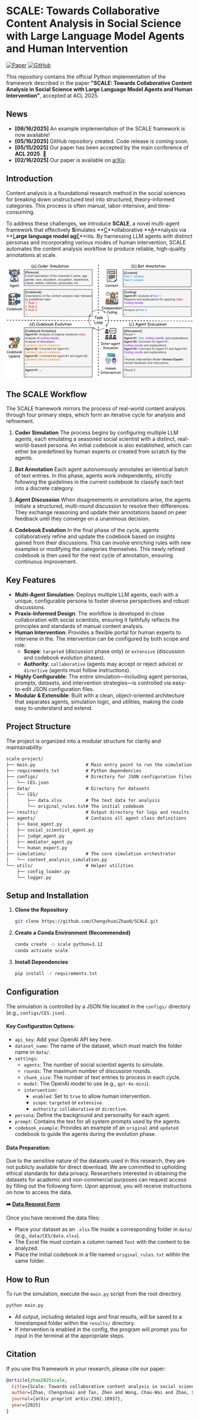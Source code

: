 # SCALE: Towards Collaborative Content Analysis in Social Science with Large Language Model Agents and Human Intervention

[![Paper](https://img.shields.io/badge/Paper-arXiv:2502.10937-red.svg)](https://arxiv.org/abs/2502.10937) [![GitHub](https://img.shields.io/badge/GitHub-SCALE-blue.svg)](https://github.com/ChengshuaiZhao0/SCALE) 

This repository contains the official Python implementation of the framework described in the paper **"SCALE: Towards Collaborative Content Analysis in Social Science with Large Language Model Agents and Human Intervention"**, accepted at ACL 2025.

## News
- **[06/16/2025]** An example implementation of the SCALE framework is now available!
- **[05/16/2025]** GitHub repository created. Code release is coming soon.
- **[05/15/2025]** Our paper has been accepted by the main conference of **ACL 2025**. 🚀
- **[02/16/2025]** Our paper is available on [arXiv](https://arxiv.org/abs/2502.10937).

## Introduction

Content analysis is a foundational research method in the social sciences for breaking down unstructured text into structured, theory-informed categories. This process is often manual, labor-intensive, and time-consuming.

To address these challenges, we introduce **SCALE**, a novel multi-agent framework that effectively **S**imulates **<u>C</u>**ollaborative **<u>A</u>**nalysis via **<u>L</u>**arge language model ag**<u>E</u>**nts. By harnessing LLM agents with distinct personas and incorporating various modes of human intervention, SCALE automates the content analysis workflow to produce reliable, high-quality annotations at scale.

![SCALE](figure/main.png)
## The SCALE Workflow

The SCALE framework mirrors the process of real-world content analysis through four primary steps, which form an iterative cycle for analysis and refinement.

1.  **Coder Simulation**
    The process begins by configuring multiple LLM agents, each emulating a seasoned social scientist with a distinct, real-world-based persona. An initial codebook is also established, which can either be predefined by human experts or created from scratch by the agents.

2.  **Bot Annotation**
    Each agent autonomously annotates an identical batch of text entries. In this phase, agents work independently, strictly following the guidelines in the current codebook to classify each text into a discrete category.

3.  **Agent Discussion**
    When disagreements in annotations arise, the agents initiate a structured, multi-round discussion to resolve their differences. They exchange reasoning and update their annotations based on peer feedback until they converge on a unanimous decision.

4.  **Codebook Evolution**
    In the final phase of the cycle, agents collaboratively refine and update the codebook based on insights gained from their discussions. This can involve enriching rules with new examples or modifying the categories themselves. This newly refined codebook is then used for the next cycle of annotation, ensuring continuous improvement.

## Key Features

-   **Multi-Agent Simulation**: Deploys multiple LLM agents, each with a unique, configurable persona to foster diverse perspectives and robust discussions.
-   **Praxis-Informed Design**: The workflow is developed in close collaboration with social scientists, ensuring it faithfully reflects the principles and standards of manual content analysis.
-   **Human Intervention**: Provides a flexible portal for human experts to intervene in the. The intervention can be configured by both scope and role:
    -   **Scope**: `targeted` (discussion phase only) or `extensive` (discussion and codebook evolution phases).
    -   **Authority**: `collaborative` (agents may accept or reject advice) or `directive` (agents must follow instructions).
-   **Highly Configurable**: The entire simulation—including agent personas, prompts, datasets, and intervention strategies—is controlled via easy-to-edit JSON configuration files.
-   **Modular & Extensible**: Built with a clean, object-oriented architecture that separates agents, simulation logic, and utilities, making the code easy to understand and extend.

## Project Structure

The project is organized into a modular structure for clarity and maintainability:

```
scale-project/
├── main.py                   # Main entry point to run the simulation
├── requirements.txt          # Python dependencies
├── configs/                  # Directory for JSON configuration files
│   └── CES.json
├── data/                     # Directory for datasets
│   └── CES/
│       ├── data.xlsx         # The text data for analysis
│       └── original_rules.txt# The initial codebook
├── results/                  # Output directory for logs and results
├── agents/                   # Contains all agent class definitions
│   ├── base_agent.py
│   ├── social_scientist_agent.py
│   ├── judge_agent.py
│   ├── mediator_agent.py
│   └── human_expert.py
├── simulation/               # The core simulation orchestrator
│   └── content_analysis_simulation.py
└── utils/                    # Helper utilities
    ├── config_loader.py
    └── logger.py
```

## Setup and Installation

1.  **Clone the Repository**

    ```bash
    git clone https://github.com/ChengshuaiZhao0/SCALE.git
    ```

2.  **Create a Conda Environment (Recommended)**

    ```bash
    conda create -n scale python=3.12
    conda activate scale
    ```

3.  **Install Dependencies**

    ```bash
    pip install -r requirements.txt
    ```

## Configuration

The simulation is controlled by a JSON file located in the `configs/` directory (e.g., `configs/CES.json`).

#### Key Configuration Options:

-   `api_key`: Add your OpenAI API key here.
-   `dataset_name`: The name of the dataset, which must match the folder name in `data/`.
-   `settings`:
    -   `agents`: The number of social scientist agents to simulate.
    -   `rounds`: The maximum number of discussion rounds.
    -   `chunk_size`: The number of text entries to process in each cycle.
    -   `model`: The OpenAI model to use (e.g., `gpt-4o-mini`).
    -   `intervention`:
        -   `enabled`: Set to `true` to allow human intervention.
        -   `scope`: `targeted` or `extensive`.
        -   `authority`: `collaborative` or `directive`.
-   `persona`: Define the background and personality for each agent.
-   `prompt`: Contains the text for all system prompts used by the agents.
-   `codebook_example`: Provides an example of an `original` and `updated` codebook to guide the agents during the evolution phase.

#### Data Preparation:

Due to the sensitive nature of the datasets used in this research, they are not publicly available for direct download. We are committed to upholding ethical standards for data privacy. Researchers interested in obtaining the datasets for academic and non-commercial purposes can request access by filling out the following form. Upon approval, you will receive instructions on how to access the data.

**➡️ [Data Request Form](https://forms.gle/eUnAihddtooCePgW9)**

Once you have received the data files:

-   Place your dataset as an `.xlsx` file inside a corresponding folder in `data/` (e.g., `data/CES/data.xlsx`).
-   The Excel file must contain a column named `Text` with the content to be analyzed.
-   Place the initial codebook in a file named `original_rules.txt` within the same folder.

## How to Run

To run the simulation, execute the `main.py` script from the root directory.

```bash
python main.py
```

-   All output, including detailed logs and final results, will be saved to a timestamped folder within the `results/` directory.
-   If intervention is enabled in the config, the program will prompt you for input in the terminal at the appropriate steps.

## Citation

If you use this framework in your research, please cite our paper:

```bibtex
@article{zhao2025scale,
  title={Scale: Towards collaborative content analysis in social science with large language model agents and human intervention},
  author={Zhao, Chengshuai and Tan, Zhen and Wong, Chau-Wai and Zhao, Xinyan and Chen, Tianlong and Liu, Huan},
  journal={arXiv preprint arXiv:2502.10937},
  year={2025}
}
```